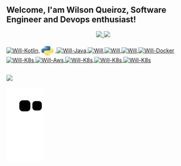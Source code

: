 ## Welcome, I'am Wilson Queiroz, Software Engineer and Devops enthusiast!
<div align="center">
  <a href="https://github.com/wqueiroz7">
  <img height="180em" src="https://github-readme-stats.vercel.app/api?username=wqueiroz7&show_icons=true&theme=dracula&include_all_commits=true&count_private=true"/>
  <img height="180em" src="https://github-readme-stats.vercel.app/api/top-langs/?username=wqueiroz7&layout=compact&langs_count=7&theme=dracula"/>
</div>
<div style="display: inline_block"><br>
    <img align="center" alt="Will-Kotlin" height="50" width="50" src="https://cdn.jsdelivr.net/gh/devicons/devicon/icons/kotlin/kotlin-original-wordmark.svg"">
  <img align="center" alt="Will" height="30" width="40" src="https://raw.githubusercontent.com/devicons/devicon/master/icons/python/python-original.svg">
  <img align="center" alt="Will-Java" height="50" width="50"  <img align="center" alt="Rafa-Python" height="30" width="40" src="https://cdn.jsdelivr.net/gh/devicons/devicon/icons/java/java-original-wordmark.svg">
  <img align="center" alt="Will" height="70" width="70" src="https://cdn.jsdelivr.net/gh/devicons/devicon/icons/spring/spring-plain-wordmark.svg">
  <img align="center" alt="Will" height="70" width="70" src="https://cdn.jsdelivr.net/gh/devicons/devicon/icons/apachekafka/apachekafka-original-wordmark.svg">
  <img align="center" alt="Will" height="70" width="70" src="https://cdn.jsdelivr.net/gh/devicons/devicon/icons/jenkins/jenkins-original.svg" >
  <img align="center" alt="Will-Docker" height="50" width="50" src="https://cdn.jsdelivr.net/gh/devicons/devicon/icons/docker/docker-original-wordmark.svg">
  <img align="center" alt="Will-K8s" height="50" width="50" src="https://cdn.jsdelivr.net/gh/devicons/devicon/icons/kubernetes/kubernetes-plain-wordmark.svg">
  <img align="center" alt="Will-Aws" height="70" width="70" src="https://cdn.jsdelivr.net/gh/devicons/devicon/icons/amazonwebservices/amazonwebservices-original-wordmark.svg">
  <img align="center" alt="Will-K8s" height="50" width="50" src="https://www.vectorlogo.zone/logos/terraformio/terraformio-icon.svg">
  <img align="center" alt="Will-K8s" height="80" width="80" src="https://www.vectorlogo.zone/logos/ansible/ansible-ar21.svg">
  <img align="center" alt="Will-K8s" height="80" width="100" src="https://www.vectorlogo.zone/logos/linux/linux-ar21.svg">
                                                                                                                            
                                                                                                                                    
                                                                                                                                          
                                                                                                                                      


                                                                                                                                             

  


</div>
  
  ##
 
<div> 

  <a href="www.linkedin.com/in/wilson-queiroz" target="_blank"><img src="https://img.shields.io/badge/-LinkedIn-%230077B5?style=for-the-badge&logo=linkedin&logoColor=white" target="_blank"></a> 
 
  ![Snake animation](https://github.com/rafaballerini/rafaballerini/blob/output/github-contribution-grid-snake.svg)
 
</div>
